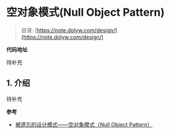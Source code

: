 # 空对象模式(Null Object Pattern)

> 目录: [https://note.dolyw.com/design/](https://note.dolyw.com/design/)

**代码地址**

待补充

## 1. 介绍

待补充

**参考**

* [被遗忘的设计模式——空对象模式（Null Object Pattern）](https://blog.csdn.net/qiumengchen12/article/details/44923139)